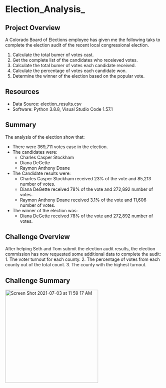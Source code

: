 # Election_Analysis_

## Project Overview
A Colorado Board of Elections employee has given me the following taks to complete the election audit of the recent local congressional election.

1. Calculate the total bumer of votes cast.
2. Get the complete list of the candidates who receieved votes.
3. Calculate the total bumer of votes each candidate received.
4. Calculate the percentage of votes each candidate won.
5. Determine the winner of the election based on the popular vote. 

## Resources
- Data Source: election_results.csv
- Software: Python 3.8.8, Visual Studio Code 1.57.1

## Summary
The analysis of the election show that:
- There were 369,711 votes case in the election.
- The candidates were:
    - Charles Casper Stockham
    - Diana DeGette
    - Raymon Anthony Doane
 - The Candidate results were:
    - Charles Casper Stockham received 23% of the vote and 85,213 number of votes. 
    - Diana DeGette received 78% of the vote and 272,892 number of votes.
    - Raymon Anthony Doane received 3.1% of the vote and 11,606 number of votes.
- The winner of the election was:
    - Diana DeGette received 78% of the vote and 272,892 number of votes.

## Challenge Overview
After helping Seth and Tom submit the election audit results, the election commission has now requested some additional data to complete the audit:
    1. The voter turnout for each county.
    2. The percentage of votes from each county out of the total count.
    3. The county with the highest turnout. 
## Challenge Summary

<img width="297" alt="Screen Shot 2021-07-03 at 11 59 17 AM" src="https://user-images.githubusercontent.com/84995704/124361733-37d3d780-dbf6-11eb-9d15-2ede3d7d7fd5.png">
